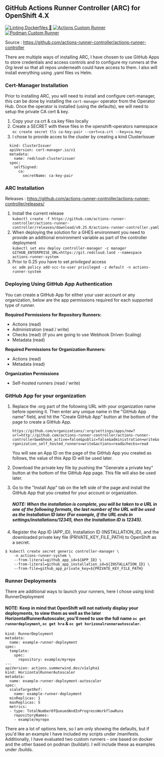 ## GitHub Actions Runner Controller (ARC) for OpenShift 4.X
[![Linting Dockerfiles 🐳](https://github.com/ocpdude/actions-runner-controller/actions/workflows/docker-linter.yaml/badge.svg)](https://github.com/ocpdude/actions-runner-controller/actions/workflows/docker-linter.yaml) [![Actions Custom Runner](https://github.com/ocpdude/actions-runner-controller/actions/workflows/actions-custom-runner.yaml/badge.svg)](https://github.com/ocpdude/actions-runner-controller/actions/workflows/actions-custom-runner.yaml) [![Podman Custom Runner](https://github.com/ocpdude/actions-runner-controller/actions/workflows/podman-custom-runner.yaml/badge.svg)](https://github.com/ocpdude/actions-runner-controller/actions/workflows/podman-custom-runner.yaml) 

Source : https://github.com/actions-runner-controller/actions-runner-controller

There are multiple ways of installing ARC, I have chosen to use GitHub Apps to store credentials and access controls and to configure my runners at the *Org* level so that all repos underneath could have access to them. I also will install everything using .yaml files vs Helm.

### Cert-Manager Installation
Prior to installing ARC, you will need to install and configure cert-manager, this can be done by installing the `cert-manager` operator from the Operator Hub. Once the operator is installed (using the defaults), we will need to setup the private CA cert & key.

1. Copy your ca.crt & ca.key files locally
2. Create a SECRET with these files in the openshift-operators namespace \
  `oc create secret tls ca-key-pair --cert=ca.crt --key=ca.key`
3. I chose to provide acces to the cluster by creating a kind ClusterIssuer
  ```
    kind: ClusterIssuer
    apiVersion: cert-manager.io/v1
    metadata:
      name: redcloud-clusterissuer
    spec:
      selfSigned:
        ca:
          secretName: ca-key-pair
```

### ARC Installation
Releases : https://github.com/actions-runner-controller/actions-runner-controller/releases/

1. Install the current release \
`kubectl create -f https://github.com/actions-runner-controller/actions-runner-controller/releases/download/v0.25.0/actions-runner-controller.yaml`
2. When deploying the solution for a GHES environment you need to provide an additional environment variable as part of the controller deployment \
`kubectl set env deploy controller-manager -c manager GITHUB_ENTERPRISE_URL=https://git.redcloud.land --namespace actions-runner-system`
3. Prior to 0.25 you have to set _privileged_ access \
`oc adm policy add-scc-to-user privileged -z default -n actions-runner-system`

### Deploying Using GitHub App Authentication
You can create a GitHub App for either your user account or any organization, below are the app permissions required for each supported type of runner.

**Required Permissions for Repository Runners:**
* Actions (read)
* Administration (read / write)
* Checks (read) (if you are going to use Webhook Driven Scaling)
* Metadata (read)

**Required Permissions for Organization Runners:**
* Actions (read)
* Metadata (read)

**Organization Permissions**
* Self-hosted runners (read / write)

### GitHub App for your organization
1. Replace the :org part of the following URL with your organization name before opening it. Then enter any unique name in the "GitHub App name" field, and hit the "Create GitHub App" button at the bottom of the page to create a GitHub App.

    `https://github.com/organizations/:org/settings/apps/new?url=http://github.com/actions-runner-controller/actions-runner-controller&webhook_active=false&public=false&administration=write&organization_self_hosted_runners=write&actions=read&checks=read`

    You will see an App ID on the page of the GitHub App you created as follows, the value of this App ID will be used later.

2. Download the private key file by pushing the "Generate a private key" button at the bottom of the GitHub App page. This file will also be used later.
3. Go to the "Install App" tab on the left side of the page and install the GitHub App that you created for your account or organization.
    ##### NOTE: When the installation is complete, you will be taken to a URL in one of the following formats, the last number of the URL will be used as the Installation ID later (For example, if the URL ends in settings/installations/12345, then the Installation ID is 12345).
4. Register the App ID (APP_ID), Installation ID (INSTALLATION_ID), and the downloaded private key file (PRIVATE_KEY_FILE_PATH) to OpenShift as a secret.
```
$ kubectl create secret generic controller-manager \
    -n actions-runner-system \
    --from-literal=github_app_id=${APP_ID} \
    --from-literal=github_app_installation_id=${INSTALLATION_ID} \
    --from-file=github_app_private_key=${PRIVATE_KEY_FILE_PATH}
```

### Runner Deployments
There are additional ways to launch your runners, here I chose using kind: RunnerDeployment
#### NOTE: Keep in mind that OpenShift will not natively display your deployments, to view them as well as the later HorizontalRunnerAutoscaler, you'll need to use the full name `oc get runnerdeployment`, `oc get hra` & `oc get horizonalrunnerautoscaler`.

``` apiVersion: actions.summerwind.dev/v1alpha1
kind: RunnerDeployment
metadata:
  name: example-runner-deployment
spec:
  template:
    spec:
      repository: example/myrepo
---
apiVersion: actions.summerwind.dev/v1alpha1
kind: HorizontalRunnerAutoscaler
metadata:
  name: example-runner-deployment-autoscaler
spec:
  scaleTargetRef:
    name: example-runner-deployment
  minReplicas: 1
  maxReplicas: 5
  metrics:
  - type: TotalNumberOfQueuedAndInProgressWorkflowRuns
    repositoryNames:
    - example/myrepo
```

There are a lot of options here, so I am only showing the defaults, but if you'd like an example I have included my scripts under /manifests. Additionally, I have evaluated two custom runners - one based on docker and the other based on podman (buildah). I will include these as examples under /builds.
